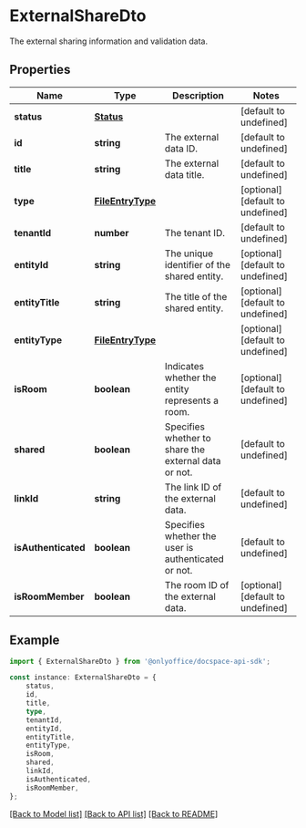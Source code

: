 # ExternalShareDto

The external sharing information and validation data.

## Properties

Name | Type | Description | Notes
------------ | ------------- | ------------- | -------------
**status** | [**Status**](Status.md) |  | [default to undefined]
**id** | **string** | The external data ID. | [default to undefined]
**title** | **string** | The external data title. | [default to undefined]
**type** | [**FileEntryType**](FileEntryType.md) |  | [optional] [default to undefined]
**tenantId** | **number** | The tenant ID. | [default to undefined]
**entityId** | **string** | The unique identifier of the shared entity. | [optional] [default to undefined]
**entityTitle** | **string** | The title of the shared entity. | [optional] [default to undefined]
**entityType** | [**FileEntryType**](FileEntryType.md) |  | [optional] [default to undefined]
**isRoom** | **boolean** | Indicates whether the entity represents a room. | [optional] [default to undefined]
**shared** | **boolean** | Specifies whether to share the external data or not. | [default to undefined]
**linkId** | **string** | The link ID of the external data. | [default to undefined]
**isAuthenticated** | **boolean** | Specifies whether the user is authenticated or not. | [default to undefined]
**isRoomMember** | **boolean** | The room ID of the external data. | [optional] [default to undefined]

## Example

```typescript
import { ExternalShareDto } from '@onlyoffice/docspace-api-sdk';

const instance: ExternalShareDto = {
    status,
    id,
    title,
    type,
    tenantId,
    entityId,
    entityTitle,
    entityType,
    isRoom,
    shared,
    linkId,
    isAuthenticated,
    isRoomMember,
};
```

[[Back to Model list]](../README.md#documentation-for-models) [[Back to API list]](../README.md#documentation-for-api-endpoints) [[Back to README]](../README.md)
